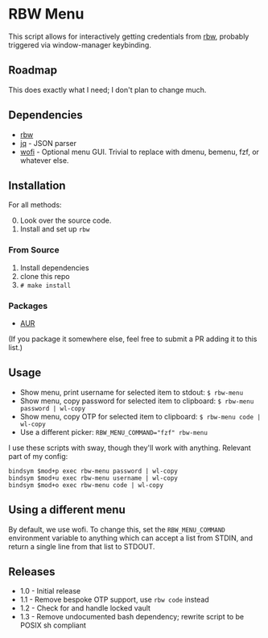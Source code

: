 # RBW Menu

This script allows for interactively getting credentials from [rbw](https://github.com/doy/rbw), probably triggered via window-manager keybinding.

## Roadmap

This does exactly what I need; I don't plan to change much.

## Dependencies

- [rbw](https://github.com/doy/rbw)
- [jq](https://github.com/stedolan/jq) - JSON parser
- [wofi](https://hg.sr.ht/~scoopta/wofi) - Optional menu GUI. Trivial to replace with dmenu, bemenu, fzf, or whatever else.

## Installation

For all methods:

0. Look over the source code.
1. Install and set up `rbw`

### From Source

1. Install dependencies
2. clone this repo
3. `# make install`

### Packages

- [AUR](https://aur.archlinux.org/packages/rbw-menu)

(If you package it somewhere else, feel free to submit a PR adding it to this list.)

## Usage

- Show menu, print username for selected item to stdout: `$ rbw-menu`
- Show menu, copy password for selected item to clipboard: `$ rbw-menu password | wl-copy`
- Show menu, copy OTP for selected item to clipboard: `$ rbw-menu code | wl-copy`
- Use a different picker: `RBW_MENU_COMMAND="fzf" rbw-menu`

I use these scripts with sway, though they'll work with anything. Relevant part of my config:

```
bindsym $mod+p exec rbw-menu password | wl-copy
bindsym $mod+u exec rbw-menu username | wl-copy
bindsym $mod+o exec rbw-menu code | wl-copy
```

## Using a different menu

By default, we use wofi. To change this, set the `RBW_MENU_COMMAND` environment variable to anything which can accept a list from STDIN, and return a single line from that list to STDOUT.

## Releases

- 1.0 - Initial release
- 1.1 - Remove bespoke OTP support, use `rbw code` instead
- 1.2 - Check for and handle locked vault
- 1.3 - Remove undocumented bash dependency; rewrite script to be POSIX sh compliant
